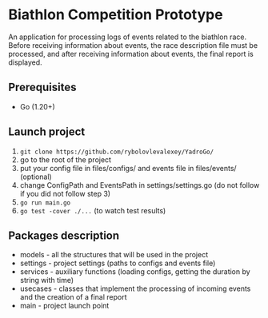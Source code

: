 # Biathlon Competition Prototype

An application for processing logs of events related to the biathlon race. Before receiving information about events, the race description file must be processed, and after receiving information about events, the final report is displayed.

## Prerequisites
- Go (1.20+)

## Launch project
1. ```git clone https://github.com/rybolovlevalexey/YadroGo/```
2. go to the root of the project
3. put your config file in files/configs/ and events file in files/events/ (optional)
4. change ConfigPath and EventsPath in settings/settings.go (do not follow if you did not follow step 3)
5. ```go run main.go```
6. ```go test -cover ./...``` (to watch test results)

## Packages description
- models - all the structures that will be used in the project
- settings - project settings (paths to configs and events file)
- services - auxiliary functions (loading configs, getting the duration by string with time)
- usecases - classes that implement the processing of incoming events and the creation of a final report
- main - project launch point
